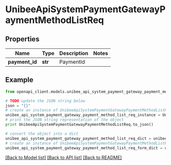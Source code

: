 # UnibeeApiSystemPaymentGatewayPaymentMethodListReq


## Properties

Name | Type | Description | Notes
------------ | ------------- | ------------- | -------------
**payment_id** | **str** | PaymentId | 

## Example

```python
from openapi_client.models.unibee_api_system_payment_gateway_payment_method_list_req import UnibeeApiSystemPaymentGatewayPaymentMethodListReq

# TODO update the JSON string below
json = "{}"
# create an instance of UnibeeApiSystemPaymentGatewayPaymentMethodListReq from a JSON string
unibee_api_system_payment_gateway_payment_method_list_req_instance = UnibeeApiSystemPaymentGatewayPaymentMethodListReq.from_json(json)
# print the JSON string representation of the object
print UnibeeApiSystemPaymentGatewayPaymentMethodListReq.to_json()

# convert the object into a dict
unibee_api_system_payment_gateway_payment_method_list_req_dict = unibee_api_system_payment_gateway_payment_method_list_req_instance.to_dict()
# create an instance of UnibeeApiSystemPaymentGatewayPaymentMethodListReq from a dict
unibee_api_system_payment_gateway_payment_method_list_req_form_dict = unibee_api_system_payment_gateway_payment_method_list_req.from_dict(unibee_api_system_payment_gateway_payment_method_list_req_dict)
```
[[Back to Model list]](../README.md#documentation-for-models) [[Back to API list]](../README.md#documentation-for-api-endpoints) [[Back to README]](../README.md)



